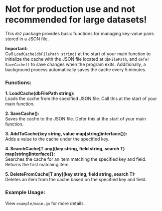<h1>Not for production use and not recommended for large datasets!</h1>
<div>
  <p>
    This <code>db2</code> package provides basic functions for managing
    key-value pairs stored in a JSON file.
  </p>
</div>
<div>
  <p>
    <strong>Important:</strong><br />
    Call <code>LoadCache(dbFilePath string)</code> at the start of your main
    function to initialize the cache with the JSON file located at
    <code>dbFilePath</code>, and <code>defer SaveCache()</code> to save changes
    when the program exits. Additionally, a background process automatically
    saves the cache every 5 minutes.
  </p>
</div>
<div>
  <h3>Functions:</h3>
  <p>
    <strong>1. LoadCache(dbFilePath string):</strong><br />
    Loads the cache from the specified JSON file. Call this at the start of your
    main function.
  </p>
  <p>
    <strong>2. SaveCache():</strong><br />
    Saves the cache to the JSON file. Defer this at the start of your main
    function.
  </p>
  <p>
    <strong>3. AddToCache(key string, value map[string]interface{}):</strong
    ><br />
    Adds a value to the cache under the specified key.
  </p>
  <p>
    <strong
      >4. SearchCache[T any](key string, field string, search T)
      map[string]interface{}:</strong
    ><br />
    Searches the cache for an item matching the specified key and field. Returns
    the first matching item.
  </p>
  <p>
    <strong
      >5. DeleteFromCache[T any](key string, field string, search T):</strong
    ><br />
    Deletes an item from the cache based on the specified key and field.
  </p>
</div>
<div>
  <h3>Example Usage:</h3>
  <p>View <code>example/main.go</code> for more details.</p>
</div>
